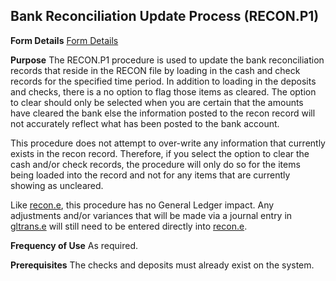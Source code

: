 ## Bank Reconciliation Update Process (RECON.P1)
<PageHeader />

**Form Details**
[Form Details](../RECON-P1-1/README.md)

**Purpose**
The RECON.P1 procedure is used to update the bank reconciliation records that
reside in the RECON file by loading in the cash and check records for the
specified time period. In addition to loading in the deposits and checks,
there is a no option to flag those items as cleared. The option to clear
should only be selected when you are certain that the amounts have cleared the
bank else the information posted to the recon record will not accurately
reflect what has been posted to the bank account.

This procedure does not attempt to over-write any information that currently
exists in the recon record. Therefore, if you select the option to clear the
cash and/or check records, the procedure will only do so for the items being
loaded into the record and not for any items that are currently showing as
uncleared.

Like [recon.e](../Recon-e/README.md), this procedure has no General Ledger impact. Any
adjustments and/or variances that will be made via a journal entry in
[gltrans.e](../Gltrans-e/README.md) will still need to be entered directly into
[recon.e](../Recon-e/README.md).

**Frequency of Use**
As required.

**Prerequisites**
The checks and deposits must already exist on the system.

<badge text= "Version 8.10.57 " vertical="middle" />

<PageFooter />
